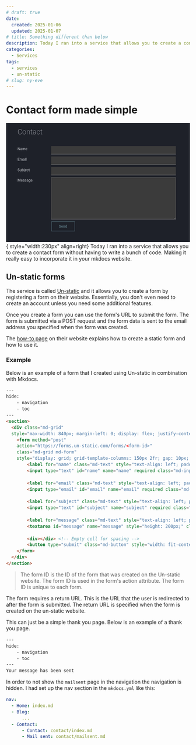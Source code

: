 ```yaml
---
# draft: true
date:
  created: 2025-01-06
  updated: 2025-01-07
# title: Something different than below
description: Today I ran into a service that allows you to create a contact form without having to write a bunch of code. Making it really easy to incorporate it in your mkdocs website.
categories:
  - Services
tags:
  - services
  - un-static
# slug: ny-eve
---
```


# Contact form made simple

![form](images/unstatic_form/unstatic_form.png){ style="width:230px" align=right}
Today I ran into a service that allows you to create a contact form without having to write a bunch of code. Making it really easy to incorporate it in your mkdocs website.

<!-- more -->

## Un-static forms

The service is called [Un-static](https://un-static.com) and it allows you to create a form by registering a form on their website. Essentially, you don't even need to create an account unless you need some additional features.

Once you create a form you can use the form's URL to submit the form. The form is submitted via a POST request and the form data is sent to the email address you specified when  the form was created.

The [how-to page](https://un-static.com/how-to/) on their website explains how to create a static form and how to use it.

### Example

Below is an example of a form that I created using Un-static in combination with Mkdocs.

```html title="docs/contact/index.md" linenums="1" hl_lines="10"
---
hide:
    - navigation
    - toc
---
<section>
  <div class="md-grid"
  style="max-width: 840px; margin-left: 0; display: flex; justify-content: left;">
    <form method="post"
    action="https://forms.un-static.com/forms/<form-id>"
    class="md-grid md-form"
    style="display: grid; grid-template-columns: 150px 2fr; gap: 10px; width: 100%;">
        <label for="name" class="md-text" style="text-align: left; padding-right: 10px;">Name</label>
        <input type="text" id="name" name="name" required class="md-input">

        <label for="email" class="md-text" style="text-align: left; padding-right: 10px;">Email</label>
        <input type="email" id="email" name="email" required class="md-input">

        <label for="subject" class="md-text" style="text-align: left; padding-right: 10px;">Subject</label>
        <input type="text" id="subject" name="subject" required class="md-input">

        <label for="message" class="md-text" style="text-align: left; padding-right: 10px;">Message</label>
        <textarea id="message" name="message" style="height: 200px;" class="md-input"></textarea>

        <div></div> <!-- Empty cell for spacing -->
        <button type="submit" class="md-button" style="width: fit-content; justify-self: start;">Send</button>
    </form>
  </div>
</section>
```

> The form ID is the ID of the form that was created on the Un-static website. The form ID is used in the form's action attribute. The form ID is unique to each form.


The form requires a return URL. This is the URL that the user is redirected to after the form is submitted. The return URL is specified when the form is created on the un-static website.


This can just be a simple thank you page. Below is an example of a thank you page.

```html title="docs/contact/mailsent.md"
---
hide:
    - navigation
    - toc
---
Your message has been sent
```

In order to not show the `mailsent` page in the navigation the navigation is hidden. I had set up the nav section in the `mkdocs.yml` like this:

```yaml title="mkdocs.yml"
nav:
  - Home: index.md
  - Blog:
      ...
  - Contact:
      - Contact: contact/index.md
      - Mail sent: contact/mailsent.md
```